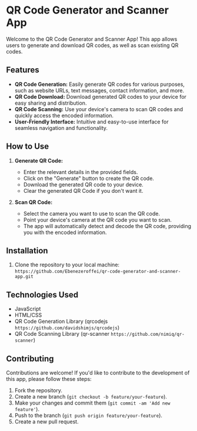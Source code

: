 # QR Code Generator and Scanner App

Welcome to the QR Code Generator and Scanner App! This app allows users to generate and download QR codes, as well as scan existing QR codes.

## Features

- **QR Code Generation:** Easily generate QR codes for various purposes, such as website URLs, text messages, contact information, and more.
- **QR Code Download:** Download generated QR codes to your device for easy sharing and distribution.
- **QR Code Scanning:** Use your device's camera to scan QR codes and quickly access the encoded information.
- **User-Friendly Interface:** Intuitive and easy-to-use interface for seamless navigation and functionality.

## How to Use

1. **Generate QR Code:**

   - Enter the relevant details in the provided fields.
   - Click on the "Generate" button to create the QR code.
   - Download the generated QR code to your device.
   - Clear the generated QR Code if you don't want it.

2. **Scan QR Code:**
   - Select the camera you want to use to scan the QR code.
   - Point your device's camera at the QR code you want to scan.
   - The app will automatically detect and decode the QR code, providing you with the encoded information.

## Installation

1. Clone the repository to your local machine:
   `https://github.com/Ebenezeroffei/qr-code-generator-and-scanner-app.git`

## Technologies Used

- JavaScript
- HTML/CSS
- QR Code Generation Library (qrcodejs `https://github.com/davidshimjs/qrcodejs`)
- QR Code Scanning Library (qr-scanner `https://github.com/nimiq/qr-scanner`)

## Contributing

Contributions are welcome! If you'd like to contribute to the development of this app, please follow these steps:

1. Fork the repository.
2. Create a new branch (`git checkout -b feature/your-feature`).
3. Make your changes and commit them (`git commit -am 'Add new feature'`).
4. Push to the branch (`git push origin feature/your-feature`).
5. Create a new pull request.
